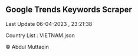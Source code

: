 

## Google Trends Keywords Scraper 
 
Last Update 06-04-2023 , 23:21:38

Country List :
VIETNAM.json



© Abdul Muttaqin 
